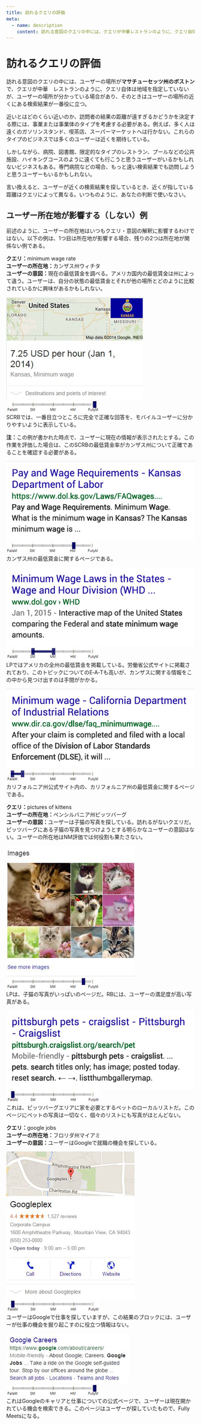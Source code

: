 ```yaml
---
title: 訪れるクエリの評価
meta:
  - name: description
    content: 訪れる意図のクエリの中には、クエリが中華レストランのように、クエリ自体は地域を指定していないが、ユーザーの場所が分かっている場合があり、そのときはユーザーの場所の近くにある検索結果が一番役に立つ。
---
```


# 訪れるクエリの評価

訪れる意図のクエリの中には、ユーザーの場所が**マサチューセッツ州のボストン**で、クエリが<span class="query">中華　レストラン</span>のように、クエリ自体は地域を指定していないが、ユーザーの場所が分かっている場合があり、そのときはユーザーの場所の近くにある検索結果が一番役に立つ。

近いとはどのくらい近いのか、訪問者の結果の距離が遠すぎるかどうかを決定する際には、事業または事業体のタイプを考慮する必要がある。例えば、多く人は遠くのガソリンスタンド、喫茶店、スーパーマーケットへは行かない。これらのタイプのビジネスでは多くのユーザーは近くを期待している。

しかしながら、病院、図書館、限定的なタイプのレストラン、プールなどの公共施設、ハイキングコースのように遠くても行こうと思うユーザーがいるかもしれないビジネスもある。専門病院などの場合、もっと遠い検索結果でも訪問しようと思うユーザーもいるかもしれない。

言い換えると、ユーザーが近くの検索結果を探しているとき、近くが指している距離はクエリによって異なる。いつものように、あなたの判断で使いなさい。

## ユーザー所在地が影響する（しない）例

前述のように、ユーザーの所在地はいつもクエリ・意図の解釈に影響するわけではない。以下の例は、1つ目は所在地が影響する場合、残りの2つは所在地が関係ない例である。

<div class="examples">
<div class="example">

**クエリ：**<span class="query">minimum wage rate</span>  
**ユーザーの所在地：**<!-- -->カンザス州ウィチタ  
**ユーザーの意図：**<!-- -->現在の最低賃金を調べる。アメリカ国内の最低賃金は州によって違う。ユーザーは、自分の状態の最低賃金とそれが他の場所とどのように比較されているかに興味があるかもしれない。

<div class="results">
<div class="result">

![](../images/img792.jpg)  
![needs met scale - fully meets](../images/fullym.jpg)  
SCRBでは、一番目立つところに完全で正確な回答を、モバイルユーザーに分かりやすいように表示している。

**注：**<!-- -->この例が書かれた時点で、ユーザーに現在の情報が表示されたとする。この作業を評価した場合は、このSCRBの最低賃金率がカンザス州について正確であることを確認する必要がある。

</div>
<div class="result">

![](../images/img794.jpg)  
![needs met scale - highly meets](../images/hm.jpg)  
カンザス州の最低賃金に関するページである。

</div>
<div class="result">

![](../images/img796.jpg)  
![needs met scale - slightly meets - wide range](../images/sm-wide.jpg)  
LPではアメリカの全州の最低賃金を掲載している。労働省公式サイトに掲載されており、このトピックについてのE‑A‑Tも高いが、カンザスに関する情報をこの中から見つけ出すのは手間がかかる。

</div>
<div class="result">

![](../images/img798.jpg)  
![needs met scale - fails to meet - narrow range](../images/failsm-narrow.jpg)  
カリフォルニア州公式サイト内の、カリフォルニア州の最低賃金に関するページである。

</div>
</div>
</div>
<div class="example">

**クエリ：**<span class="query">pictures of kittens</span>  
**ユーザーの所在地：**<!-- -->ペンシルバニア州ピッツバーグ  
**ユーザーの意図：**<!-- -->ユーザーは子猫の写真を探している。訪れるがないクエリだ。ピッツバーグにある子猫の写真を見つけようとする明らかなユーザーの意図はない。ユーザーの所在地はNM評価では何役割も果たさない。

<div class="results">
<div class="result">

![](../images/img801.jpg)  
![needs met scale - highly meets+](../images/hm+.jpg)  
LPは、子猫の写真がいっぱいのページだ。RBには、ユーザーの満足度が高い写真がある。

</div>
<div class="result">

![](../images/img803.jpg)  
![needs met scale - fails to meet](../images/failsm.jpg)  
これは、ピッツバーグエリアに家を必要とするペットのローカルリストだ。このページにペットの写真は一切なく、個々のリストにも写真がほとんどない。

</div>
</div>
</div>
<div class="example">

**クエリ：**<span class="query">google jobs</span>  
**ユーザーの所在地：**<!-- -->フロリダ州マイアミ  
**ユーザーの意図：**<!-- -->ユーザーはGoogleで就職の機会を探している。

<div class="results">
<div class="result">

![](../images/img805.jpg)  
![needs met scale - fails to meet](../images/failsm.jpg)  
ユーザーはGoogleで仕事を探していますが、この結果のブロックには、ユーザーが仕事の機会を掘り起こすのに役立つ情報はない。

</div>
<div class="result">

![](../images/img807.jpg)  
![needs met scale - fully meets](../images/fullym.jpg)  
これはGoogleのキャリアと仕事についての公式ページで、ユーザーは現在開かれている機会を検索できる。このページはユーザーが探していたもので、Fully Meetsになる。

</div>
</div>
</div>
</div>
